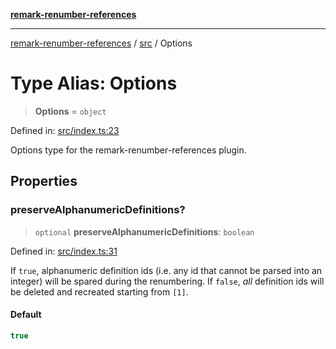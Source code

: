 [**remark-renumber-references**](../../README.md)

***

[remark-renumber-references](../../README.md) / [src](../README.md) / Options

# Type Alias: Options

> **Options** = `object`

Defined in: [src/index.ts:23](https://github.com/Xunnamius/unified-utils/blob/cb7fc64dac3d9c7f331f6a8a6d41a910a5dc8019/packages/remark-renumber-references/src/index.ts#L23)

Options type for the remark-renumber-references plugin.

## Properties

### preserveAlphanumericDefinitions?

> `optional` **preserveAlphanumericDefinitions**: `boolean`

Defined in: [src/index.ts:31](https://github.com/Xunnamius/unified-utils/blob/cb7fc64dac3d9c7f331f6a8a6d41a910a5dc8019/packages/remark-renumber-references/src/index.ts#L31)

If `true`, alphanumeric definition ids (i.e. any id that cannot be parsed
into an integer) will be spared during the renumbering. If `false`, _all_
definition ids will be deleted and recreated starting from `[1]`.

#### Default

```ts
true
```
